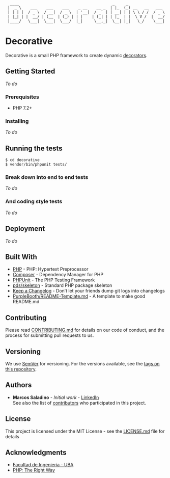 ```
  ____                                         _     _                
 |  _ \    ___    ___    ___    _ __    __ _  | |_  (_) __   __   ___
 | | | |  / _ \  / __|  / _ \  | '__|  / _` | | __| | | \ \ / /  / _ \
 | |_| | |  __/ | (__  | (_) | | |    | (_| | | |_  | |  \ V /  |  __/
 |____/   \___|  \___|  \___/  |_|     \__,_|  \__| |_|   \_/    \___|

```
# Decorative
Decorative is a small PHP framework to create dynamic [decorators](https://en.wikipedia.org/wiki/Decorator_pattern).


## Getting Started
_To do_

### Prerequisites
- PHP 7.2+

### Installing
_To do_


## Running the tests
```
$ cd decorative
$ vendor/bin/phpunit tests/
```

### Break down into end to end tests
_To do_

### And coding style tests
_To do_


## Deployment
_To do_


## Built With
* [PHP](http://php.net/) - PHP: Hypertext Preprocessor
* [Composer](https://getcomposer.org/) - Dependency Manager for PHP
* [PHPUnit](https://phpunit.de/) - The PHP Testing Framework
* [pds/skeleton](https://github.com/php-pds/skeleton) - Standard PHP package skeleton
* [Keep a Changelog](https://keepachangelog.com/en/1.0.0/) - Don’t let your friends dump git logs into changelogs
* [PurpleBooth/README-Template.md](https://gist.github.com/PurpleBooth/109311bb0361f32d87a2) - A template to make good README.md


## Contributing
Please read [CONTRIBUTING.md](https://gist.github.com/PurpleBooth/b24679402957c63ec426) for details on our code of conduct, and the process for submitting pull requests to us.


## Versioning
We use [SemVer](http://semver.org/) for versioning. For the versions available, see the [tags on this repository]().


## Authors
* **Marcos Saladino** - *Initial work* - [LinkedIn](www.linkedin.com/in/marcossaladino)  
See also the list of [contributors]() who participated in this project.


## License
This project is licensed under the MIT License - see the [LICENSE.md](LICENSE.md) file for details


## Acknowledgments
* [Facultad de Ingenieria - UBA](http://www.fi.uba.ar/)
* [PHP: The Right Way](https://phptherightway.com/)
